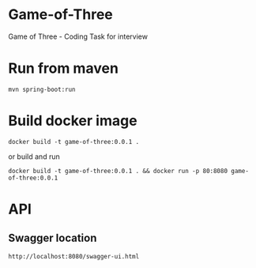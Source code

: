# Game-of-Three
Game of Three - Coding Task for interview

# Run from maven
```
mvn spring-boot:run
```
# Build docker image
```
docker build -t game-of-three:0.0.1 .
```                                   
or build and run
``` 
docker build -t game-of-three:0.0.1 . && docker run -p 80:8080 game-of-three:0.0.1
```

# API
## Swagger location
``` 
http://localhost:8080/swagger-ui.html
``` 
